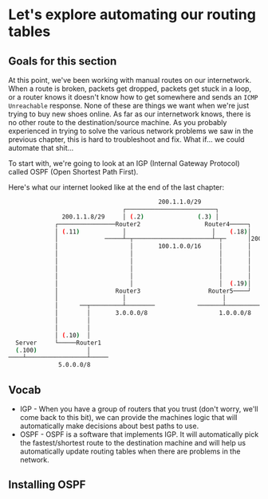 # Let's explore automating our routing tables

## Goals for this section

At this point, we've been working with manual routes on our internetwork. When a route is broken, packets get dropped, packets get stuck in a loop, or a router knows it doesn't know how to get somewhere and sends an `ICMP Unreachable` response. None of these are things we want when we're just trying to buy new shoes online. As far as our internetwork knows, there is no other route to the destination/source machine. As you probably experienced in trying to solve the various network problems we saw in the previous chapter, this is hard to troubleshoot and fix. What if... we could automate that shit...

To start with, we're going to look at an IGP (Internal Gateway Protocol) called OSPF (Open Shortest Path First).

Here's what our internet looked like at the end of the last chapter:

```bash
                                          200.1.1.0/29
                                ┌─────────────────────────┐
               200.1.1.8/29     │ (.2)               (.3) │
             ┌────────────────Router2                  Router4─────┐
             │ (.11)            │                        │    (.18)│
             │             ─────┴─┬──────────────────────┴─┬─      │200.1.1.16/29
             │                    │       100.1.0.0/16     │       │
             │                    │                        │       │
             │                    │                        │       │
             │                    │                        │       │
             │                    │                        │       │
             │                    │                        │  (.19)│
             │                Router3                   Router5────┘
             │                  │                           │
             │      ──┬─────────┴────────            ───────┴──────────────┬──
             │        │       3.0.0.0/8                    1.0.0.0/8       │
             │        │                                                    │
             │        │                                                    │
             │ (.10)  │                                                    │
  Server     └─────Router1                                               Client
  (.100)              │                                                  (.100)
────┴─────────────────┴─────
              5.0.0.0/8
```

## Vocab

* IGP - When you have a group of routers that you trust (don't worry, we'll come back to this bit), we can provide the machines logic that will automatically make decisions about best paths to use.
* OSPF - OSPF is a software that implements IGP. It will automatically pick the fastest/shortest route to the destination machine and will help us automatically update routing tables when there are problems in the network.

## Installing OSPF

